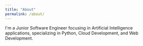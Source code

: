 ```yaml
---
title: "About"
permalink: /about/
---
```


I'm a Junior Software Engineer focusing in Artificial Intelligence applications, specializing in Python, Cloud Development, and Web Development.

